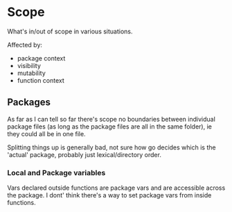 Scope
=====

What's in/out of scope in various situations.

Affected by:
* package context
* visibility
* mutability
* function context


Packages
--------
As far as I can tell so far there's scope no boundaries between individual package files (as long as the package files are all in the same folder), ie they could all be in one file.

Splitting things up is generally bad, not sure how go decides which is the 'actual' package, probably just lexical/directory order.



### Local and Package variables

Vars declared outside functions are package vars and are accessible across the package.
I dont' think there's a way to set package vars from inside functions.


